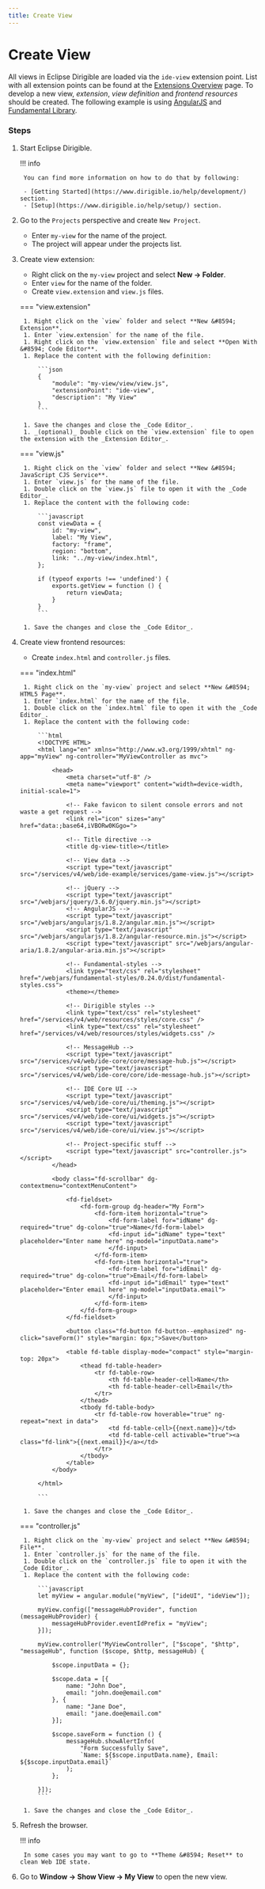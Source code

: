```yaml
---
title: Create View
---
```


Create View
===

All views in Eclipse Dirigible are loaded via the `ide-view` extension point. List with all extension points can be found at the [Extensions Overview](/help/development/extensions/) page. To develop a new view, _extension_, _view definition_ and _frontend resources_ should be created. The following example is using [AngularJS](https://angularjs.org/) and [Fundamental Library](https://sap.github.io/fundamental/).

### Steps

1. Start Eclipse Dirigible.

    !!! info 

        You can find more information on how to do that by following:

        - [Getting Started](https://www.dirigible.io/help/development/) section.
        - [Setup](https://www.dirigible.io/help/setup/) section.

1. Go to the `Projects` perspective and create `New Project`.

    - Enter `my-view` for the name of the project.
    - The project will appear under the projects list.

1. Create view extension:

    - Right click on the `my-view` project and select **New &#8594; Folder**.
    - Enter `view` for the name of the folder.
    - Create `view.extension` and `view.js` files.

    === "view.extension"

        1. Right click on the `view` folder and select **New &#8594; Extension**.
        1. Enter `view.extension` for the name of the file.
        1. Right click on the `view.extension` file and select **Open With &#8594; Code Editor**.
        1. Replace the content with the following definition:

            ```json
            {
                "module": "my-view/view/view.js",
                "extensionPoint": "ide-view",
                "description": "My View"
            }
            ```
        
        1. Save the changes and close the _Code Editor_.
        1. _(optional)_ Double click on the `view.extension` file to open the extension with the _Extension Editor_. 

    === "view.js"

        1. Right click on the `view` folder and select **New &#8594; JavaScript CJS Service**.
        1. Enter `view.js` for the name of the file.
        1. Double click on the `view.js` file to open it with the _Code Editor_.
        1. Replace the content with the following code:

            ```javascript
            const viewData = {
                id: "my-view",
                label: "My View",
                factory: "frame",
                region: "bottom",
                link: "../my-view/index.html",
            };
            
            if (typeof exports !== 'undefined') {
                exports.getView = function () {
                    return viewData;
                }
            }
            ```

        1. Save the changes and close the _Code Editor_.

1. Create view frontend resources:

    - Create `index.html` and `controller.js` files.

    === "index.html"

        1. Right click on the `my-view` project and select **New &#8594; HTML5 Page**.
        1. Enter `index.html` for the name of the file.
        1. Double click on the `index.html` file to open it with the _Code Editor_.
        1. Replace the content with the following code:

            ```html
            <!DOCTYPE HTML>
            <html lang="en" xmlns="http://www.w3.org/1999/xhtml" ng-app="myView" ng-controller="MyViewController as mvc">
            
                <head>
                    <meta charset="utf-8" />
                    <meta name="viewport" content="width=device-width, initial-scale=1">
            
                    <!-- Fake favicon to silent console errors and not waste a get request -->
                    <link rel="icon" sizes="any" href="data:;base64,iVBORw0KGgo=">
            
                    <!-- Title directive -->
                    <title dg-view-title></title>
            
                    <!-- View data -->
                    <script type="text/javascript" src="/services/v4/web/ide-example/services/game-view.js"></script>
            
                    <!-- jQuery -->
                    <script type="text/javascript" src="/webjars/jquery/3.6.0/jquery.min.js"></script>
                    <!-- AngularJS -->
                    <script type="text/javascript" src="/webjars/angularjs/1.8.2/angular.min.js"></script>
                    <script type="text/javascript" src="/webjars/angularjs/1.8.2/angular-resource.min.js"></script>
                    <script type="text/javascript" src="/webjars/angular-aria/1.8.2/angular-aria.min.js"></script>
            
                    <!-- Fundamental-styles -->
                    <link type="text/css" rel="stylesheet" href="/webjars/fundamental-styles/0.24.0/dist/fundamental-styles.css">
                    <theme></theme>
            
                    <!-- Dirigible styles -->
                    <link type="text/css" rel="stylesheet" href="/services/v4/web/resources/styles/core.css" />
                    <link type="text/css" rel="stylesheet" href="/services/v4/web/resources/styles/widgets.css" />
            
                    <!-- MessageHub -->
                    <script type="text/javascript" src="/services/v4/web/ide-core/core/message-hub.js"></script>
                    <script type="text/javascript" src="/services/v4/web/ide-core/core/ide-message-hub.js"></script>
            
                    <!-- IDE Core UI -->
                    <script type="text/javascript" src="/services/v4/web/ide-core/ui/theming.js"></script>
                    <script type="text/javascript" src="/services/v4/web/ide-core/ui/widgets.js"></script>
                    <script type="text/javascript" src="/services/v4/web/ide-core/ui/view.js"></script>
            
                    <!-- Project-specific stuff -->
                    <script type="text/javascript" src="controller.js"></script>
                </head>
            
                <body class="fd-scrollbar" dg-contextmenu="contextMenuContent">
            
                    <fd-fieldset>
                        <fd-form-group dg-header="My Form">
                            <fd-form-item horizontal="true">
                                <fd-form-label for="idName" dg-required="true" dg-colon="true">Name</fd-form-label>
                                <fd-input id="idName" type="text" placeholder="Enter name here" ng-model="inputData.name">
                                </fd-input>
                            </fd-form-item>
                            <fd-form-item horizontal="true">
                                <fd-form-label for="idEmail" dg-required="true" dg-colon="true">Email</fd-form-label>
                                <fd-input id="idEmail" type="text" placeholder="Enter email here" ng-model="inputData.email">
                                </fd-input>
                            </fd-form-item>
                        </fd-form-group>
                    </fd-fieldset>
            
                    <button class="fd-button fd-button--emphasized" ng-click="saveForm()" style="margin: 6px;">Save</button>
            
                    <table fd-table display-mode="compact" style="margin-top: 20px">
                        <thead fd-table-header>
                            <tr fd-table-row>
                                <th fd-table-header-cell>Name</th>
                                <th fd-table-header-cell>Email</th>
                            </tr>
                        </thead>
                        <tbody fd-table-body>
                            <tr fd-table-row hoverable="true" ng-repeat="next in data">
                                <td fd-table-cell>{{next.name}}</td>
                                <td fd-table-cell activable="true"><a class="fd-link">{{next.email}}</a></td>
                            </tr>
                        </tbody>
                    </table>
                </body>
            
            </html>

            ```

        1. Save the changes and close the _Code Editor_.

    === "controller.js"

        1. Right click on the `my-view` project and select **New &#8594; File**.
        1. Enter `controller.js` for the name of the file.
        1. Double click on the `controller.js` file to open it with the _Code Editor_.
        1. Replace the content with the following code:

            ```javascript
            let myView = angular.module("myView", ["ideUI", "ideView"]);

            myView.config(["messageHubProvider", function (messageHubProvider) {
                messageHubProvider.eventIdPrefix = "myView";
            }]);
            
            myView.controller("MyViewController", ["$scope", "$http", "messageHub", function ($scope, $http, messageHub) {
            
                $scope.inputData = {};
            
                $scope.data = [{
                    name: "John Doe",
                    email: "john.doe@email.com"
                }, {
                    name: "Jane Doe",
                    email: "jane.doe@email.com"
                }];
            
                $scope.saveForm = function () {
                    messageHub.showAlertInfo(
                        "Form Successfully Save",
                        `Name: ${$scope.inputData.name}, Email: ${$scope.inputData.email}`
                    );
                };
            
            }]);
            ```

        1. Save the changes and close the _Code Editor_.

1. Refresh the browser.

    !!! info 

        In some cases you may want to go to **Theme &#8594; Reset** to clean Web IDE state.

1. Go to **Window &#8594; Show View &#8594; My View** to open the new view.